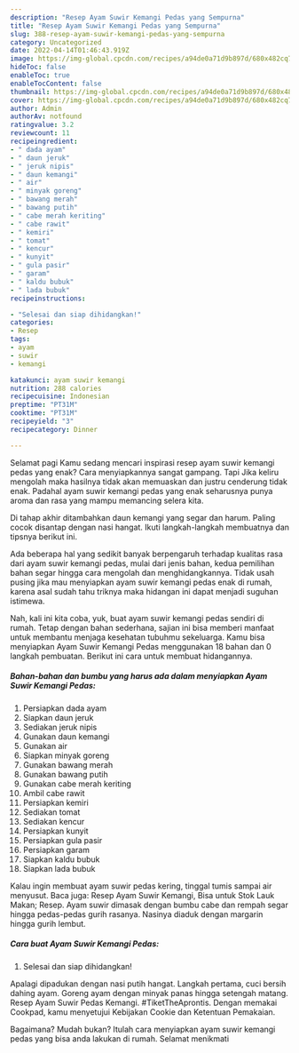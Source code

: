 ```yaml
---
description: "Resep Ayam Suwir Kemangi Pedas yang Sempurna"
title: "Resep Ayam Suwir Kemangi Pedas yang Sempurna"
slug: 388-resep-ayam-suwir-kemangi-pedas-yang-sempurna
category: Uncategorized
date: 2022-04-14T01:46:43.919Z
image: https://img-global.cpcdn.com/recipes/a94de0a71d9b897d/680x482cq70/ayam-suwir-kemangi-pedas-foto-resep-utama.jpg
hideToc: false
enableToc: true
enableTocContent: false
thumbnail: https://img-global.cpcdn.com/recipes/a94de0a71d9b897d/680x482cq70/ayam-suwir-kemangi-pedas-foto-resep-utama.jpg
cover: https://img-global.cpcdn.com/recipes/a94de0a71d9b897d/680x482cq70/ayam-suwir-kemangi-pedas-foto-resep-utama.jpg
author: Admin
authorAv: notfound
ratingvalue: 3.2
reviewcount: 11
recipeingredient:
- " dada ayam"
- " daun jeruk"
- " jeruk nipis"
- " daun kemangi"
- " air"
- " minyak goreng"
- " bawang merah"
- " bawang putih"
- " cabe merah keriting"
- " cabe rawit"
- " kemiri"
- " tomat"
- " kencur"
- " kunyit"
- " gula pasir"
- " garam"
- " kaldu bubuk"
- " lada bubuk"
recipeinstructions:

- "Selesai dan siap dihidangkan!"
categories:
- Resep
tags:
- ayam
- suwir
- kemangi

katakunci: ayam suwir kemangi 
nutrition: 288 calories
recipecuisine: Indonesian
preptime: "PT31M"
cooktime: "PT31M"
recipeyield: "3"
recipecategory: Dinner

---
```



Selamat pagi Kamu sedang mencari inspirasi resep ayam suwir kemangi pedas yang enak? Cara menyiapkannya sangat gampang. Tapi Jika keliru mengolah maka hasilnya tidak akan memuaskan dan justru cenderung tidak enak. Padahal ayam suwir kemangi pedas yang enak seharusnya punya aroma dan rasa yang mampu memancing selera kita.


Di tahap akhir ditambahkan daun kemangi yang segar dan harum. Paling cocok disantap dengan nasi hangat. Ikuti langkah-langkah membuatnya dan tipsnya berikut ini.

Ada beberapa hal yang sedikit banyak berpengaruh terhadap kualitas rasa dari ayam suwir kemangi pedas, mulai dari jenis bahan, kedua pemilihan bahan segar hingga cara mengolah dan menghidangkannya. Tidak usah pusing jika mau menyiapkan ayam suwir kemangi pedas enak di rumah, karena asal sudah tahu triknya maka hidangan ini dapat menjadi suguhan istimewa.


Nah, kali ini kita coba, yuk, buat ayam suwir kemangi pedas sendiri di rumah. Tetap dengan bahan sederhana, sajian ini bisa memberi manfaat untuk membantu menjaga kesehatan tubuhmu sekeluarga. Kamu bisa menyiapkan Ayam Suwir Kemangi Pedas menggunakan 18 bahan dan 0 langkah pembuatan. Berikut ini cara untuk membuat hidangannya.

<!--inarticleads1-->

##### Bahan-bahan dan bumbu yang harus ada dalam menyiapkan Ayam Suwir Kemangi Pedas:

1. Persiapkan  dada ayam
1. Siapkan  daun jeruk
1. Sediakan  jeruk nipis
1. Gunakan  daun kemangi
1. Gunakan  air
1. Siapkan  minyak goreng
1. Gunakan  bawang merah
1. Gunakan  bawang putih
1. Gunakan  cabe merah keriting
1. Ambil  cabe rawit
1. Persiapkan  kemiri
1. Sediakan  tomat
1. Sediakan  kencur
1. Persiapkan  kunyit
1. Persiapkan  gula pasir
1. Persiapkan  garam
1. Siapkan  kaldu bubuk
1. Siapkan  lada bubuk


Kalau ingin membuat ayam suwir pedas kering, tinggal tumis sampai air menyusut. Baca juga: Resep Ayam Suwir Kemangi, Bisa untuk Stok Lauk Makan; Resep. Ayam suwir dimasak dengan bumbu cabe dan rempah segar hingga pedas-pedas gurih rasanya. Nasinya diaduk dengan margarin hingga gurih lembut. 

<!--inarticleads2-->

##### Cara buat Ayam Suwir Kemangi Pedas:


1. Selesai dan siap dihidangkan!

Apalagi dipadukan dengan nasi putih hangat. Langkah pertama, cuci bersih dahing ayam. Goreng ayam dengan minyak panas hingga setengah matang. Resep Ayam Suwir Pedas Kemangi. #TiketTheAprontis. Dengan memakai Cookpad, kamu menyetujui Kebijakan Cookie dan Ketentuan Pemakaian. 

Bagaimana? Mudah bukan? Itulah cara menyiapkan ayam suwir kemangi pedas yang bisa anda lakukan di rumah. Selamat menikmati
